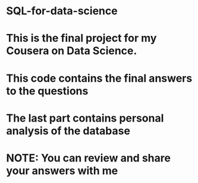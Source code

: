 # SQL-for-data-science
# This is the final project for my Cousera on Data Science.
# This code contains the final answers to the questions
# The last part contains personal analysis of the database
# NOTE: You can review and share your answers with me 
